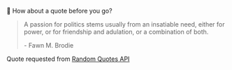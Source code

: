 📣 How about a quote before you go?

> A passion for politics stems usually from an insatiable need, either for power, or for friendship and adulation, or a combination of both.
>
> <p>- Fawn M. Brodie</p>

Quote requested from [Random Quotes API](https://github.com/lukePeavey/quotable)
